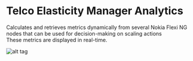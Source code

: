 # Telco Elasticity Manager Analytics

Calculates and retrieves metrics dynamically from several Nokia Flexi NG nodes that can be used for decision-making on scaling actions<br>
These metrics are displayed in real-time.

![alt tag](https://raw.githubusercontent.com/fsiamp/tem/main/tem.png)
